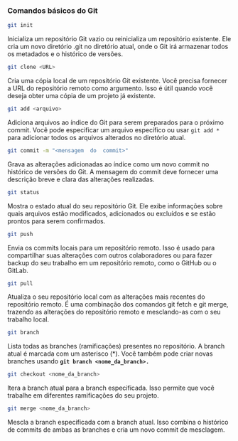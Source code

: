 ### Comandos básicos do Git

```bash
git init
```
Inicializa um repositório Git vazio ou reinicializa um repositório existente. Ele cria um novo diretório .git no diretório atual, onde o Git irá armazenar todos os metadados e o histórico de versões.

```bash
git clone <URL>
```
Cria uma cópia local de um repositório Git existente. Você precisa fornecer a URL do repositório remoto como argumento. Isso é útil quando você deseja obter uma cópia de um projeto já existente.

```bash
git add <arquivo>
```
Adiciona arquivos ao índice do Git para serem preparados para o próximo commit. Você pode especificar um arquivo específico ou usar `git add *` para adicionar todos os arquivos alterados no diretório atual.

```bash
git commit -m "<mensagem  do  commit>"
```
Grava as alterações adicionadas ao índice como um novo commit no histórico de versões do Git. A mensagem do commit deve fornecer uma descrição breve e clara das alterações realizadas.

```bash
git status
```
Mostra o estado atual do seu repositório Git. Ele exibe informações sobre quais arquivos estão modificados, adicionados ou excluídos e se estão prontos para serem confirmados.

```bash
git push
```
Envia os commits locais para um repositório remoto. Isso é usado para compartilhar suas alterações com outros colaboradores ou para fazer backup do seu trabalho em um repositório remoto, como o GitHub ou o GitLab.

```bash
git pull
```
Atualiza o seu repositório local com as alterações mais recentes do repositório remoto. É uma combinação dos comandos git fetch e git merge, trazendo as alterações do repositório remoto e mesclando-as com o seu trabalho local.

```bash
git branch
```
Lista todas as branches (ramificações) presentes no repositório. A branch atual é marcada com um asterisco (*). Você também pode criar novas branches usando **`git branch <nome_da_branch>.`**

```bash
git checkout <nome_da_branch>
```
ltera a branch atual para a branch especificada. Isso permite que você trabalhe em diferentes ramificações do seu projeto.

```bash
git merge <nome_da_branch>
```
Mescla a branch especificada com a branch atual. Isso combina o histórico de commits de ambas as branches e cria um novo commit de mesclagem.
